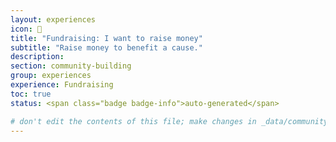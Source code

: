 ```yaml
---
layout: experiences
icon: 💸
title: "Fundraising: I want to raise money"
subtitle: "Raise money to benefit a cause."
description:
section: community-building
group: experiences
experience: Fundraising
toc: true
status: <span class="badge badge-info">auto-generated</span>

# don't edit the contents of this file; make changes in _data/community-building-experiences.yml
---
```

